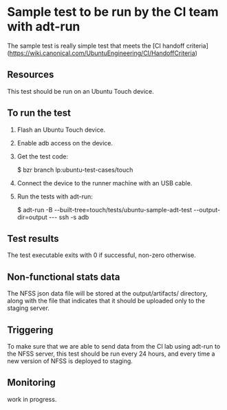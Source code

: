 # Sample test to be run by the CI team with adt-run

The sample test is really simple test that meets the [CI handoff criteria]
(https://wiki.canonical.com/UbuntuEngineering/CI/HandoffCriteria)

## Resources

This test should be run on an Ubuntu Touch device.

## To run the test

1. Flash an Ubuntu Touch device.
2. Enable adb access on the device.
3. Get the test code:

    $ bzr branch lp:ubuntu-test-cases/touch

4. Connect the device to the runner machine with an USB cable.
5. Run the tests with adt-run:

    $ adt-run -B --built-tree=touch/tests/ubuntu-sample-adt-test --output-dir=output --- ssh -s adb

## Test results

The test executable exits with 0 if successful, non-zero otherwise.

## Non-functional stats data

The NFSS json data file will be stored at the output/artifacts/ directory,
along with the file that indicates that it should be uploaded only to the
staging server.

## Triggering

To make sure that we are able to send data from the CI lab using adt-run to the
NFSS server, this test should be run every 24 hours, and every time a new
version of NFSS is deployed to staging.

## Monitoring

work in progress.
